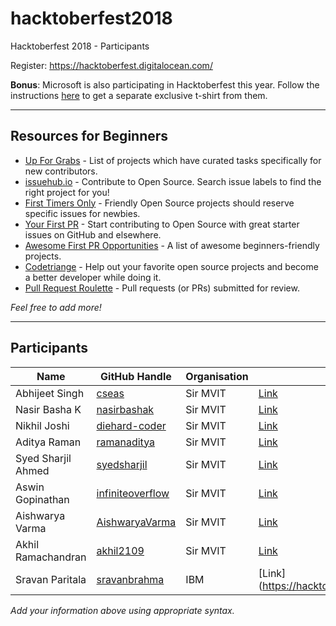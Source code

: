 # hacktoberfest2018
Hacktoberfest 2018 - Participants

Register: <https://hacktoberfest.digitalocean.com/>

**Bonus**: Microsoft is also participating in Hacktoberfest this year. Follow the instructions [here](https://open.microsoft.com/2018/09/30/join-hacktoberfest-2018-celebration-microsoft/) to get a separate exclusive t-shirt from them.

---
## Resources for Beginners
- [Up For Grabs](http://up-for-grabs.net/) - List of projects which have curated tasks specifically for new contributors.
- [issuehub.io](http://issuehub.io/) - Contribute to Open Source. Search issue labels to find the right project for you!
- [First Timers Only](http://www.firsttimersonly.com/) - Friendly Open Source projects should reserve specific issues for newbies.
- [Your First PR](http://yourfirstpr.github.io/) - Start contributing to Open Source with great starter issues on GitHub and elsewhere.
- [Awesome First PR Opportunities](https://github.com/MunGell/awesome-for-beginners) - A list of awesome beginners-friendly projects.
- [Codetriange](https://www.codetriage.com/) - Help out your favorite open source projects and become a better developer while doing it.
- [Pull Request Roulette](http://PullRequestRoulette.com) - Pull requests (or PRs) submitted for review.

*Feel free to add more!*

---
## Participants

| Name | GitHub Handle | Organisation | Stats |
|------|---------------|--------|------|
| Abhijeet Singh | [cseas](https://github.com/cseas) | Sir MVIT | [Link](https://hacktoberfest.digitalocean.com/stats/cseas) |
| Nasir Basha K | [nasirbashak](https://github.com/nasirbashak) | Sir MVIT | [Link](https://hacktoberfest.digitalocean.com/stats/nasirbashak) |
| Nikhil Joshi | [diehard-coder](https://github.com/diehard-coder) | Sir MVIT | [Link](https://hacktoberfest.digitalocean.com/stats/diehard-coder) |
| Aditya Raman | [ramanaditya](https://github.com/ramanaditya) | Sir MVIT | [Link](https://hacktoberfest.digitalocean.com/stats/ramanaditya) |
| Syed Sharjil Ahmed| [syedsharjil](https://github.com/syedsharjil) | Sir MVIT | [Link](https://hacktoberfest.digitalocean.com/stats/syedsharjil) |
| Aswin Gopinathan | [infiniteoverflow](https://github.com/infiniteoverflow) | Sir MVIT | [Link](https://hacktoberfest.digitalocean.com/stats/infiniteoverflow) |
| Aishwarya Varma |  [AishwaryaVarma](https://github.com/aishwaryavarma) | Sir MVIT | [Link](https://hacktoberfest.digitalocean.com/stats/AishwaryaVarma) |
| Akhil Ramachandran | [akhil2109](https://github.com/akhil2109) | Sir MVIT | [Link](https://hacktoberfest.digitalocean.com/stats/akhil2109) | 
| Sravan Paritala |  [sravanbrahma](https://github.com/sravanbrahma) | IBM | [Link]	(https://hacktoberfest.digitalocean.com/stats/sravanbrahma) |

*Add your information above using appropriate syntax.*
